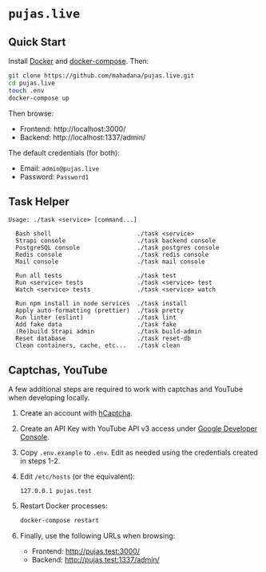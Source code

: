 # `pujas.live`

## Quick Start

Install [Docker](https://docs.docker.com/get-docker/) and
[docker-compose](https://docs.docker.com/compose/install/). Then:

```sh
git clone https://github.com/mahadana/pujas.live.git
cd pujas.live
touch .env
docker-compose up
```

Then browse:

- Frontend: http://localhost:3000/
- Backend: http://localhost:1337/admin/

The default credentials (for both):

- Email: `admin@pujas.live`
- Password: `Password1`

## Task Helper

```
Usage: ./task <service> [command...]

  Bash shell                        ./task <service>
  Strapi console                    ./task backend console
  PostgreSQL console                ./task postgres console
  Redis console                     ./task redis console
  Mail console                      ./task mail console

  Run all tests                     ./task test
  Run <service> tests               ./task <service> test
  Watch <service> tests             ./task <service> watch

  Run npm install in node services  ./task install
  Apply auto-formatting (prettier)  ./task pretty
  Run linter (eslint)               ./task lint
  Add fake data                     ./task fake
  (Re)build Strapi admin            ./task build-admin
  Reset database                    ./task reset-db
  Clean containers, cache, etc...   ./task clean
```

## Captchas, YouTube

A few additional steps are required to work with captchas and YouTube when
developing locally.

1.  Create an account with [hCaptcha](https://www.hcaptcha.com/).

2.  Create an API Key with YouTube API v3 access under
    [Google Developer Console](https://console.developers.google.com/).

3.  Copy `.env.example` to `.env`. Edit as needed using the credentials created
    in steps 1-2.

4.  Edit `/etc/hosts` (or the equivalent):

    ```
    127.0.0.1 pujas.test
    ```

5.  Restart Docker processes:

    ```sh
    docker-compose restart
    ```

6.  Finally, use the following URLs when browsing:

    - Frontend: http://pujas.test:3000/
    - Backend: http://pujas.test:1337/admin/
